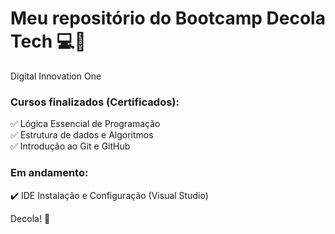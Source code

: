 # Meu repositório do Bootcamp Decola Tech	:computer::rocket:
Digital Innovation One  
  


### Cursos finalizados (Certificados):
:white_check_mark: Lógica Essencial de Programação  
:white_check_mark: Estrutura de dados e Algoritmos  
✅ Introdução ao Git e GitHub


### Em andamento:
:heavy_check_mark: IDE Instalação e Configuração (Visual Studio)

Decola! :rocket:
